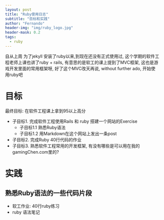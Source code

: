 ```yaml
---
layout: post
title: "Ruby使用日志"
subtitle: "目标和实践"
author: "Fernando"
header-img: "img/ruby_logo.jpg"
header-mask: 0.2
tags:
  - ruby
---
```


自从上周 为了jekyll 安装了ruby以来,到现在还没有正式使用过, 这个学期的软件工程老师上课也讲了ruby + rails, 有意思的是软工的课上提到了MVC框架, 这也是游戏开发里面的常用框架呀, 好了这个MVC改天再说, without further ado, 开始使用ruby吧

# 目标

最终目标: 在软件工程课上拿到95以上高分
- 子目标1. 完成软件工程使用Rails 和 ruby 搭建一个网站的Exercise
  -  子目标1.1 熟悉Ruby语法
  -  子目标1.2 用Markdown在这个网站上发出一条post
- 子目标2. 完成Ruby 40行代码的作业
- 子目标3. 熟悉软件工程常用的开发框架, 有没有哪些是可以用在我的gamingChen.com里的?


# 实践
## 熟悉Ruby语法的一些代码片段
- 软工作业: 40行ruby练习
- ruby 语法笔记
